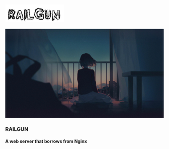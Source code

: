 ![](./pics/Railgun.png)
---
![](./pics/figure.jpg)

### **RAILGUN**

#### A web server that borrows from Nginx

